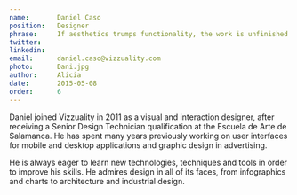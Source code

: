 ```yaml
---
name:       Daniel Caso
position:   Designer
phrase:     If aesthetics trumps functionality, the work is unfinished.
twitter:    
linkedin:   
email:      daniel.caso@vizzuality.com
photo:      Dani.jpg
author:     Alicia
date:       2015-05-08
order: 		6
---
```


Daniel joined Vizzuality in 2011 as a visual and interaction designer, after receiving a  Senior Design Technician qualification at the Escuela de Arte de Salamanca. He has spent many years previously working on user interfaces for mobile and desktop applications and graphic design in advertising. 

He is always eager to learn new technologies, techniques and tools in order to improve his skills. He admires design in all of its faces, from infographics and charts to architecture and industrial design.

